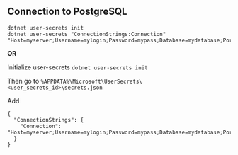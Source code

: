 ## Connection to PostgreSQL

    dotnet user-secrets init
    dotnet user-secrets "ConnectionStrings:Connection" "Host=myserver;Username=mylogin;Password=mypass;Database=mydatabase;Port=5432"

**OR**

Initialize user-secrets
 `dotnet user-secrets init`

Then go to
`%APPDATA%\Microsoft\UserSecrets\<user_secrets_id>\secrets.json`

Add 

    {
      "ConnectionStrings": {
    	"Connection": "Host=myserver;Username=mylogin;Password=mypass;Database=mydatabase;Port=5432"
      }
    }
